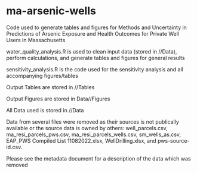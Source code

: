 # ma-arsenic-wells
Code used to generate tables and figures for Methods and Uncertainty in Predictions of Arsenic Exposure and Health Outcomes for Private Well Users in Massachusetts 

water_quality_analysis.R is used to clean input data (stored in //Data), perform calculations, and generate tables and figures for general results

sensitivity_analysis.R is the code used for the sensitivity analysis and all accompanying figures/tables

Output Tables are stored in //Tables

Output Figures are stored in Data//Figures

All Data used is stored in //Data

Data from several files were removed as their sources is not publically available or the source data is owned by others: well_parcels.csv, ma_resi_parcels_pws.csv, ma_resi_parcels_wells.csv, sm_wells_as.csv, EAP_PWS Compiled List 11082022.xlsx, WellDrilling.xlsx, and pws-source-id.csv.

Please see the metadata document for a description of the data which was removed
